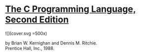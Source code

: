[The C Programming Language, Second Edition](http://cm.bell-labs.com/cm/cs/cbook/)
==================================================================================

![](cover.svg =500x)

by Brian W. Kernighan and Dennis M. Ritchie.  
Prentice Hall, Inc., 1988.   
